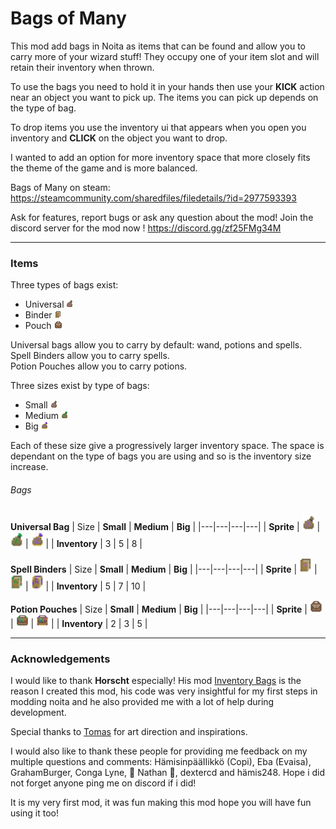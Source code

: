 # Bags of Many

This mod add bags in Noita as items that can be found and allow you to carry more of your wizard stuff! They occupy one of your item slot and will retain their inventory when thrown.

To use the bags you need to hold it in your hands then use your **KICK** action near an object you want to pick up. The items you can pick up depends on the type of bag.

To drop items you use the inventory ui that appears when you open you inventory and **CLICK** on the object you want to drop.

I wanted to add an option for more inventory space that more closely fits the theme of the game and is more balanced.

Bags of Many on steam: https://steamcommunity.com/sharedfiles/filedetails/?id=2977593393

Ask for features, report bugs or ask any question about the mod! Join the discord server for the mod now !
https://discord.gg/zf25FMg34M

---

### Items

Three types of bags exist:
- Universal <img src="files/ui_gfx/bags/bag_universal_small.png">
- Binder <img src="files/ui_gfx/bags/bag_spells_small.png">
- Pouch <img src="files/ui_gfx/bags/bag_potions_small.png">

Universal bags allow you to carry by default: wand, potions and spells.  
Spell Binders allow you to carry spells.  
Potion Pouches allow you to carry potions.  

Three sizes exist by type of bags:
- Small <img src="files/ui_gfx/bags/bag_universal_small.png">
- Medium <img src="files/ui_gfx/bags/bag_universal_medium.png">
- Big <img src="files/ui_gfx/bags/bag_universal_big.png">

Each of these size give a progressively larger inventory space. The space is dependant on the type of bags you are using and so is the inventory size increase.

###### Bags

**Universal Bag**
| Size  | **Small** | **Medium** | **Big** |
|---|---|---|---|
| **Sprite** | <img style="width:20px" src="files/ui_gfx/bags/bag_universal_small.png"> | <img style="width:20px" src="files/ui_gfx/bags/bag_universal_medium.png"> | <img style="width:20px" src="files/ui_gfx/bags/bag_universal_big.png"> |
| **Inventory** | 3 | 5 | 8 |
<br>

**Spell Binders** 
| Size | **Small** | **Medium** | **Big** |
|---|---|---|---|
| **Sprite** | <img style="width:20px" src="files/ui_gfx/bags/bag_spells_small.png"> | <img style="width:20px" src="files/ui_gfx/bags/bag_spells_medium.png"> | <img style="width:20px" src="files/ui_gfx/bags/bag_spells_big.png"> |
| **Inventory** | 5 | 7 | 10 |
<br>

**Potion Pouches** 
| Size  | **Small** | **Medium** | **Big** |
|---|---|---|---|
| **Sprite** | <img style="width:20px" src="files/ui_gfx/bags/bag_potions_small.png"> | <img style="width:20px" src="files/ui_gfx/bags/bag_potions_medium.png"> | <img style="width:20px" src="files/ui_gfx/bags/bag_potions_big.png"> |
| **Inventory** | 2 | 3 | 5 |
<br>

---

### Acknowledgements

I would like to thank **Horscht** especially! His mod [Inventory Bags](https://modworkshop.net/mod/32437) is the reason I created this mod, his code was very insightful for my first steps in modding noita and he also provided me with a lot of help during development.

Special thanks to [Tomas](https://github.com/T-Clark-D) for art direction and inspirations.

I would also like to thank these people for providing me feedback on my multiple questions and comments: HämisinpääIIikkö (Copi), Eba (Evaisa), GrahamBurger, Conga Lyne, 🐌 Nathan 🐢, dextercd and hämis248. Hope i did not forget anyone ping me on discord if i did!

It is my very first mod, it was fun making this mod hope you will have fun using it too!
